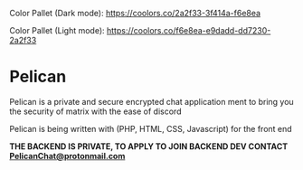 Color Pallet (Dark mode): https://coolors.co/2a2f33-3f414a-f6e8ea


Color Pallet (Light mode): https://coolors.co/f6e8ea-e9dadd-dd7230-2a2f33

# Pelican
Pelican is a private and secure encrypted chat application ment to bring you the security of matrix with the ease of discord

Pelican is being written with (PHP, HTML, CSS, Javascript) for the front end

**THE BACKEND IS PRIVATE, TO APPLY TO JOIN BACKEND DEV CONTACT PelicanChat@protonmail.com**
